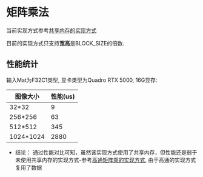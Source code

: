 # 矩阵乘法
当前实现方式参考[共享内存的实现方式](https://github.com/PaddleJitLab/CUDATutorial/blob/develop/docs/07_optimize_matmul/README.md#%E5%85%B1%E4%BA%AB%E5%86%85%E5%AD%98%E7%9A%84%E4%BD%BF%E7%94%A8)  

目前的实现方式只支持**宽高**是BLOCK_SIZE的倍数.  

## 性能统计
输入Mat为F32C1类型, 显卡类型为Quadro RTX 5000, 16G显存:

| 图像大小            | 性能(us)
|------------------- | -------------
|32*32               | 9
|256*256             | 63
|512*512             | 345
|1024*1024           | 2880
* 结论： 通过性能对比可知，虽然该实现方式使用了共享内存，但性能还是弱于未使用共享内存的实现方式-参考[高通矩阵乘的实现方式](./mat_mul_block_and_no_local_mem.md), 由于高通的实现方式复用了数据